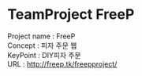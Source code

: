 # TeamProject FreeP
Project name : FreeP   
Concept : 피자 주문 웹   
KeyPoint : DIY피자 주문   
URL : http://freep.tk/freepproject/   
